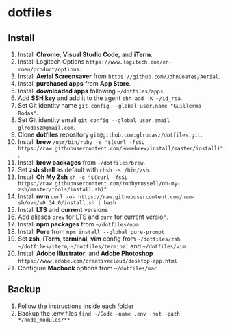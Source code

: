 # dotfiles

## Install

1. Install **Chrome**, **Visual Studio Code**, and **iTerm**.
2. Install Logitech Options `https://www.logitech.com/en-roeu/product/options`.
3. Install **Aerial Screensaver** from `https://github.com/JohnCoates/Aerial`.
5. Install **purchased apps** from **App Store**.
6. Install **downloaded apps** following `~/dotfiles/apps`.
7. Add **SSH key** and add it to the agent `shh-add -K ~/id_rsa`.
8. Set Git identity name `git config --global user.name "Guillermo Rodas"`.
9. Set Git identity email `git config --global user.email glrodasz@gmail.com`.
10. Clone **dotfiles** repository `git@github.com:glrodasz/dotfiles.git`.
11. Install **brew** `/usr/bin/ruby -e "$(curl -fsSL https://raw.githubusercontent.com/Homebrew/install/master/install)"`.
12. Install **brew packages** from `~/dotfiles/brew`.
13. Set **zsh shell** as default with `chsh -s /bin/zsh`.
14. Install **Oh My Zsh** `sh -c "$(curl -fsSL https://raw.githubusercontent.com/robbyrussell/oh-my-zsh/master/tools/install.sh)"`
15. Install **nvm** `curl -o- https://raw.githubusercontent.com/nvm-sh/nvm/v0.34.0/install.sh | bash`
16. Install **LTS** and **current** versions
17. Add aliases `prev` for LTS and `curr` for current version.
18. Install **npm packages** from `~/dotfiles/npm`
19. Install **Pure** from `npm install --global pure-prompt`
20. Set **zsh**, **iTerm**, **terminal**, **vim** config from `~/dotfiles/zsh`, `~/dotfiles/iterm`, `~/dotfiles/terminal` and `~/dotfiles/vim`
21. Install **Adobe Illustrator**, and **Adobe Photoshop** `https://www.adobe.com/creativecloud/desktop-app.html`
22. Configure **Macbook** options from `~/dotfiles/mac`

## Backup

1. Follow the instructions inside each folder
2. Backup the .env files `find ~/Code -name .env -not -path */node_modules/**`
